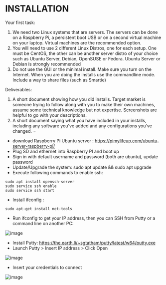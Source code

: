 # INSTALLATION

Your first task:

1. We need two Linux systems that are servers. The servers can be done on a Raspberry Pi, a persistent boot USB or on a second virtual machine on your laptop. Virtual machines are the recommended option.
2. You will need to use 2 different Linux Distros, one for each setup.  One must be CentOS, the other can be another server distro of your choice such as Ubuntu Server, Debian, OpenSUSE or Fedora.  Ubuntu Server or Debian is strongly recommended
3. Do not use the GUI or the minimal install. Make sure you turn on the Internet. When you are doing the installs use the commandline mode. Include a way to share files (such as Smartie)

Deliverables:
1. A short document showing how you did installs.  Target market is someone trying to follow along with you to make their own machines, assume some technical knowledge but not expertise.  Screenshots are helpful to go with your descriptions.
2. A short document saying what you have included in your installs, including any software you've added and any configurations you've changed. =

- download Raspberry Pi Ubuntu server : https://pimylifeup.com/ubuntu-server-raspberry-pi/ 
- Plug SD and ethernet into Raspberry PI and boot up
- Sign in with default username and password (both are ubuntu), update password
- Update/Upgrade the system: sudo apt update && sudo apt upgrade
- Execute following commands to enable ssh:
```
sudo apt install openssh-server
sudo service ssh enable
sudo service ssh start
```
- Install ifconfig : 

```
sudo apt-get install net-tools
```

- Run ifconfig to get your IP address, then you can SSH from Putty or a command line on another PC: 

![image](https://user-images.githubusercontent.com/64757540/97491412-824ed700-1938-11eb-8dcf-21e433090ef0.png)

- Install Putty: https://the.earth.li/~sgtatham/putty/latest/w64/putty.exe 
- Launch Putty > Insert IP address > Click Open

![image](https://user-images.githubusercontent.com/64757540/97491341-64817200-1938-11eb-8b42-5ceae3bf23b6.png)

- Insert your credentials to connect

![image](https://user-images.githubusercontent.com/64757540/97491451-8f6bc600-1938-11eb-8791-5bd52492f238.png)


